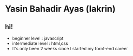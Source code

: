   # Yasin Bahadir Ayas (lakrin)
## hi!
- beginner level : javascript
- intermediate level : html,css
- It's only been 2 weeks since I started my fornt-end career
